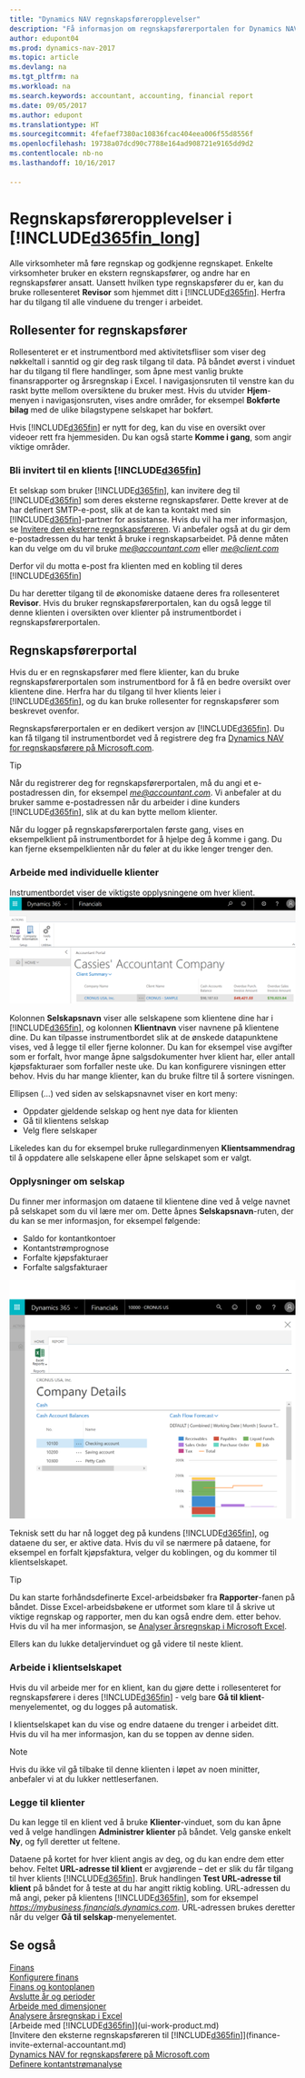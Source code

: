 ```yaml
---
title: "Dynamics NAV regnskapsføreropplevelser"
description: "Få informasjon om regnskapsførerportalen for Dynamics NAV og rollesenter for regnskapsfører som støtter interne og eksterne regnskapsførere i klientselskapet."
author: edupont04
ms.prod: dynamics-nav-2017
ms.topic: article
ms.devlang: na
ms.tgt_pltfrm: na
ms.workload: na
ms.search.keywords: accountant, accounting, financial report
ms.date: 09/05/2017
ms.author: edupont
ms.translationtype: HT
ms.sourcegitcommit: 4fefaef7380ac10836fcac404eea006f55d8556f
ms.openlocfilehash: 19738a07dcd90c7788e164ad908721e9165dd9d2
ms.contentlocale: nb-no
ms.lasthandoff: 10/16/2017

---
```

# <a name="accountant-experiences-in-included365finlongincludesd365finlongmdmd"></a>Regnskapsføreropplevelser i [!INCLUDE[d365fin_long](includes/d365fin_long_md.md)]
Alle virksomheter må føre regnskap og godkjenne regnskapet. Enkelte virksomheter bruker en ekstern regnskapsfører, og andre har en regnskapsfører ansatt. Uansett hvilken type regnskapsfører du er, kan du bruke rollesenteret **Revisor** som hjemmet ditt i [!INCLUDE[d365fin](includes/d365fin_md.md)]. Herfra har du tilgang til alle vinduene du trenger i arbeidet.  

## <a name="accountant-role-center"></a>Rollesenter for regnskapsfører
Rollesenteret er et instrumentbord med aktivitetsfliser som viser deg nøkkeltall i sanntid og gir deg rask tilgang til data. På båndet øverst i vinduet har du tilgang til flere handlinger, som åpne mest vanlig brukte finansrapporter og årsregnskap i Excel. I navigasjonsruten til venstre kan du raskt bytte mellom oversiktene du bruker mest. Hvis du utvider **Hjem**-menyen i navigasjonsruten, vises andre områder, for eksempel **Bokførte bilag** med de ulike bilagstypene selskapet har bokført.  

Hvis [!INCLUDE[d365fin](includes/d365fin_md.md)] er nytt for deg, kan du vise en oversikt over videoer rett fra hjemmesiden. Du kan også starte **Komme i gang**, som angir viktige områder.  

### <a name="get-invited-to-a-clients-included365finincludesd365finmdmd"></a>Bli invitert til en klients [!INCLUDE[d365fin](includes/d365fin_md.md)]
Et selskap som bruker [!INCLUDE[d365fin](includes/d365fin_md.md)], kan invitere deg til [!INCLUDE[d365fin](includes/d365fin_md.md)] som deres eksterne regnskapsfører. Dette krever at de har definert SMTP-e-post, slik at de kan ta kontakt med sin [!INCLUDE[d365fin](includes/d365fin_md.md)]-partner for assistanse. Hvis du vil ha mer informasjon, se [Invitere den eksterne regnskapsføreren](finance-invite-external-accountant.md). Vi anbefaler også at du gir dem e-postadressen du har tenkt å bruke i regnskapsarbeidet. På denne måten kan du velge om du vil bruke *me@accountant.com* eller *me@client.com*  

Derfor vil du motta e-post fra klienten med en kobling til deres [!INCLUDE[d365fin](includes/d365fin_md.md)]  

Du har deretter tilgang til de økonomiske dataene deres fra rollesenteret **Revisor**. Hvis du bruker regnskapsførerportalen, kan du også legge til denne klienten i oversikten over klienter på instrumentbordet i regnskapsførerportalen.  

## <a name="accountant-portal"></a>Regnskapsførerportal
Hvis du er en regnskapsfører med flere klienter, kan du bruke regnskapsførerportalen som instrumentbord for å få en bedre oversikt over klientene dine. Herfra har du tilgang til hver klients leier i [!INCLUDE[d365fin](includes/d365fin_md.md)], og du kan bruke rollesenter for regnskapsfører som beskrevet ovenfor.  

Regnskapsførerportalen er en dedikert versjon av [!INCLUDE[d365fin](includes/d365fin_md.md)]. Du kan få tilgang til instrumentbordet ved å registrere deg fra [Dynamics NAV for regnskapsførere på Microsoft.com](https://www.microsoft.com/en-us/dynamics365/financial-insights-for-accountants).  

> [!TIP]  
>  Når du registrerer deg for regnskapsførerportalen, må du angi et e-postadressen din, for eksempel *me@accountant.com*. Vi anbefaler at du bruker samme e-postadressen når du arbeider i dine kunders [!INCLUDE[d365fin](includes/d365fin_md.md)], slik at du kan bytte mellom klienter.  

Når du logger på regnskapsførerportalen første gang, vises en eksempelklient på instrumentbordet for å hjelpe deg å komme i gang. Du kan fjerne eksempelklienten når du føler at du ikke lenger trenger den.  

### <a name="working-with-individual-clients"></a>Arbeide med individuelle klienter
Instrumentbordet viser de viktigste opplysningene om hver klient.  
[![Regnskapsførerportal](./media/ui-extensions-accportal/accountant-portal.png)](https://go.microsoft.com/fwlink/?linkid=851257)

Kolonnen **Selskapsnavn** viser alle selskapene som klientene dine har i [!INCLUDE[d365fin](includes/d365fin_md.md)], og kolonnen **Klientnavn** viser navnene på klientene dine. Du kan tilpasse instrumentbordet slik at de ønskede datapunktene vises, ved å legge til eller fjerne kolonner. Du kan for eksempel vise avgifter som er forfalt, hvor mange åpne salgsdokumenter hver klient har, eller antall kjøpsfakturaer som forfaller neste uke. Du kan konfigurere visningen etter behov. Hvis du har mange klienter, kan du bruke filtre til å sortere visningen.  

Ellipsen (...) ved siden av selskapsnavnet viser en kort meny:

* Oppdater gjeldende selskap og hent nye data for klienten  
* Gå til klientens selskap  
* Velg flere selskaper  

Likeledes kan du for eksempel bruke rullegardinmenyen **Klientsammendrag** til å oppdatere alle selskapene eller åpne selskapet som er valgt.  

### <a name="company-details"></a>Opplysninger om selskap
Du finner mer informasjon om dataene til klientene dine ved å velge navnet på selskapet som du vil lære mer om. Dette åpnes **Selskapsnavn**-ruten, der du kan se mer informasjon, for eksempel følgende:  

* Saldo for kontantkontoer  
* Kontantstrømprognose  
* Forfalte kjøpsfakturaer  
* Forfalte salgsfakturaer  

![Klientselskapsdetaljer i regnskapsførerportalen](./media/finance-accounting/accountant-company-details.png)

Teknisk sett du har nå logget deg på kundens [!INCLUDE[d365fin](includes/d365fin_md.md)], og dataene du ser, er aktive data. Hvis du vil se nærmere på dataene, for eksempel en forfalt kjøpsfaktura, velger du koblingen, og du kommer til klientselskapet.  

> [!TIP]  
>  Du kan starte forhåndsdefinerte Excel-arbeidsbøker fra **Rapporter**-fanen på båndet. Disse Excel-arbeidsbøkene er utformet som klare til å skrive ut viktige regnskap og rapporter, men du kan også endre dem. etter behov. Hvis du vil ha mer informasjon, se [Analyser årsregnskap i Microsoft Excel](finance-analyze-excel.md).  

Ellers kan du lukke detaljervinduet og gå videre til neste klient.  

### <a name="working-in-the-client-company"></a>Arbeide i klientselskapet
Hvis du vil arbeide mer for en klient, kan du gjøre dette i rollesenteret for regnskapsførere i deres [!INCLUDE[d365fin](includes/d365fin_md.md)] - velg bare **Gå til klient**-menyelementet, og du logges på automatisk.  

I klientselskapet kan du vise og endre dataene du trenger i arbeidet ditt. Hvis du vil ha mer informasjon, kan du se toppen av denne siden.

> [!NOTE]  
>  Hvis du ikke vil gå tilbake til denne klienten i løpet av noen minitter, anbefaler vi at du lukker nettleserfanen.  

### <a name="adding-clients"></a>Legge til klienter
Du kan legge til en klient ved å bruke **Klienter**-vinduet, som du kan åpne ved å velge handlingen **Administrer klienter** på båndet. Velg ganske enkelt **Ny**, og fyll deretter ut feltene.  

Dataene på kortet for hver klient angis av deg, og du kan endre dem etter behov. Feltet **URL-adresse til klient** er avgjørende – det er slik du får tilgang til hver klients [!INCLUDE[d365fin](includes/d365fin_md.md)]. Bruk handlingen **Test URL-adresse til klient** på båndet for å teste at du har angitt riktig kobling. URL-adressen du må angi, peker på klientens [!INCLUDE[d365fin](includes/d365fin_md.md)], som for eksempel *https://mybusiness.financials.dynamics.com*. URL-adressen brukes deretter når du velger **Gå til selskap**-menyelementet.  

## <a name="see-also"></a>Se også
[Finans](finance.md)  
[Konfigurere finans](finance-setup-finance.md)  
[Finans og kontoplanen](finance-general-ledger.md)  
[Avslutte år og perioder](year-close-years-periods.md)  
[Arbeide med dimensjoner](finance-dimensions.md)  
[Analysere årsregnskap i Excel](finance-analyze-excel.md)  
[Arbeide med [!INCLUDE[d365fin](includes/d365fin_md.md)]](ui-work-product.md)  
[Invitere den eksterne regnskapsføreren til [!INCLUDE[d365fin](includes/d365fin_md.md)]](finance-invite-external-accountant.md)  
[Dynamics NAV for regnskapsførere på Microsoft.com](https://www.microsoft.com/en-us/dynamics365/financial-insights-for-accountants)  
[Definere kontantstrømanalyse](finance-setup-cash-flow-analyses.md)  

